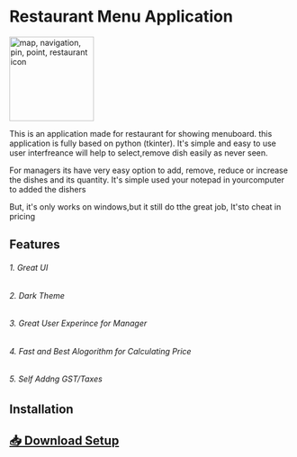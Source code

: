 # Restaurant Menu Application

[<a href="https://www.freeiconspng.com/img/4887" title="Image from freeiconspng.com"><img src="https://www.freeiconspng.com/uploads/map-navigation-pin-point-restaurant-icon--14.png" width="150" alt="map, navigation, pin, point, restaurant icon " /></a>]()


This is an application made for restaurant for showing menuboard. this application is fully based on python (tkinter). It's simple and easy to use user interfreance will help to select,remove dish easily as never seen.

For managers its have very easy option to add, remove, reduce or increase the dishes and its quantity. It's simple used your notepad in yourcomputer to added the dishers

But, it's only works on windows,but it still do tthe great job, It'sto cheat in pricing


## Features
###### 1. Great UI
###### 2. Dark Theme
###### 3. Great User Experince for Manager
###### 4. Fast and Best Alogorithm for Calculating Price
###### 5. Self Addng GST/Taxes



## Installation
## [📥 Download Setup](https://github.com/AniruddhaGawali/Restaurant_Application_GUI/raw/master/Rest_setup.exe) 
